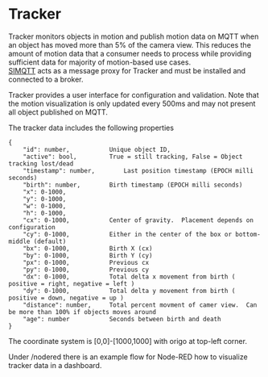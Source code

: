 # Tracker

Tracker monitors objects in motion and publish motion data on MQTT when an object has moved more than 5% of the camera view.  This reduces the amount of motion data 
that a consumer needs to process while providing sufficient data for majority of motion-based use cases.  
[SIMQTT](https://api.aintegration.team/acap/simqtt?source=acapp) acts as a message proxy for Tracker and must be installed and connected to a broker.  

Tracker provides a user interface for configuration and validation.  Note that the motion visualization is only updated every 500ms and may not present all object published on MQTT.

The tracker data includes the following properties
```
{
	"id": number,			Unique object ID,
	"active": bool,			True = still tracking, False = Object tracking lost/dead
	"timestamp": number,		Last position timestamp (EPOCH milli seconds)
	"birth": number,		Birth timestamp (EPOCH milli seconds)
	"x": 0-1000,
	"y": 0-1000,
	"w": 0-1000,
	"h": 0-1000,
	"cx": 0-1000,			Center of gravity.  Placement depends on configuration
	"cy": 0-1000,			Either in the center of the box or bottom-middle (default)
	"bx": 0-1000,			Birth X (cx)
	"by": 0-1000,			Birth Y (cy)
	"px": 0-1000,			Previous cx
	"py": 0-1000,			Previous cy
	"dx": 0-1000,			Total delta x movement from birth ( positive = right, negative = left )
	"dy": 0-1000,			Total delta y movement from birth ( positive = down, negative = up )
	"distance": number,		Total percent movment of camer view.  Can be more than 100% if objects moves around
	"age": number			Seconds between birth and death
}
```
The coordinate system is [0,0]-[1000,1000] with origo at top-left corner.   

Under /nodered there is an example flow for Node-RED how to visualize tracker data in a dashboard.
